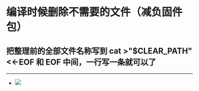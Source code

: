 # 编译时候删除不需要的文件（减负固件包）
## 把整理前的全部文件名称写到 cat >"$CLEAR_PATH" <<-EOF  和 EOF 中间，一行写一条就可以了
 
---  
- <img src="https://github.com/danshui-git/shuoming/blob/master/doc/shanchuwenjian.png" />
